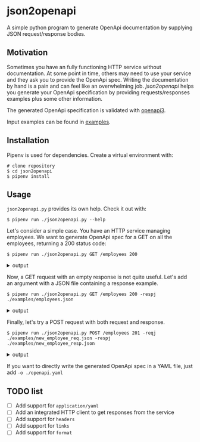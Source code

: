 # json2openapi

A simple python program to generate OpenApi documentation by supplying JSON request/response bodies.

## Motivation

Sometimes you have an fully functioning HTTP service without documentation.
At some point in time, others may need to use your service and they ask you to provide the OpenApi spec.
Writing the documentation by hand is a pain and can feel like an overwhelming job.
_json2openapi_ helps you generate your OpenApi specification by providing requests/responses examples plus some
other information.

The generated OpenApi specification is validated with [openapi3](https://github.com/Dorthu/openapi3).

Input examples can be found in [examples](./examples).

## Installation

Pipenv is used for dependencies. Create a virtual environment with:

```shell script
# clone repository
$ cd json2openapi
$ pipenv install 
```

## Usage

`json2openapi.py` provides its own help. Check it out with:

```shell script
$ pipenv run ./json2openapi.py --help
```

Let's consider a simple case.
You have an HTTP service managing employees.
We want to generate OpenApi spec for a GET on all the employees, returning a 200 status code:

```shell script
$ pipenv run ./json2openapi.py GET /employees 200
```

<details><summary>output</summary>

```
OpenAPI looks valid.
---
openapi: 3.0.0
info:
  title: Generated by json2openapi
  version: v1
paths:
  /employees:
    get:
      responses:
        200:
          description: ''
          content: null
```

</details>

Now, a GET request with an empty response is not quite useful.
Let's add an argument with a JSON file containing a response example.

```shell script
$ pipenv run ./json2openapi.py GET /employees 200 -respj ./examples/employees.json
```

<details><summary>output</summary>

```shell script
OpenAPI looks valid.
---
openapi: 3.0.0
info:
  title: Generated by json2openapi
  version: v1
paths:
  /employees:
    get:
      responses:
        200:
          description: ''
          content:
            application/json:
              schema:
                type: array
                items:
                  type: object
                  properties:
                    id:
                      type: integer
                      example: 1
                    name:
                      type: string
                      example: Dwight Schrute
                    role:
                      type: string
                      example: salesman
```

</details>

Finally, let's try a POST request with both request and response.

```shell script
$ pipenv run ./json2openapi.py POST /employees 201 -reqj ./examples/new_employee_req.json -respj ./examples/new_employee_resp.json
```

<details><summary>output</summary>

```shell script
OpenAPI looks valid.
---
openapi: 3.0.0
info:
  title: Generated by json2openapi
  version: v1
paths:
  /employees:
    post:
      requestBody:
        content:
          application/json:
            schema:
              type: object
              properties:
                name:
                  type: string
                  example: Michael Scott
                role:
                  type: string
                  example: manager
      responses:
        201:
          description: ''
          content:
            application/json:
              schema:
                type: object
                properties:
                  id:
                    type: integer
                    example: 4
                  name:
                    type: string
                    example: Michael Scott
                  role:
                    type: string
                    example: manager
```

</details>

If you want to directly write the generated OpenApi spec in a YAML file, just add `-o ./openapi.yaml`

## TODO list

- [ ] Add support for `application/yaml`
- [ ] Add an integrated HTTP client to get responses from the service
- [ ] Add support for `headers`
- [ ] Add support for `links`
- [ ] Add support for `format`
